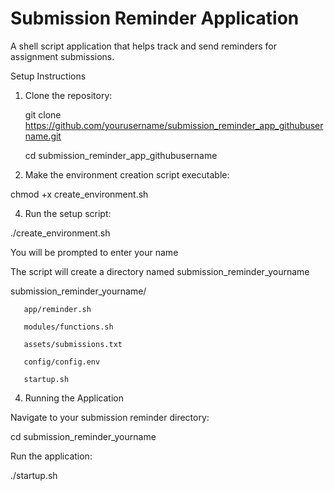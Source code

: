 
# Submission Reminder Application

A shell script application that helps track and send reminders for assignment submissions.

Setup Instructions

1. Clone the repository:

   git clone https://github.com/yourusername/submission_reminder_app_githubusername.git
   
   cd submission_reminder_app_githubusername


3. Make the environment creation script executable:

chmod +x create_environment.sh


4. Run the setup script:

./create_environment.sh


You will be prompted to enter your name

The script will create a directory named submission_reminder_yourname

submission_reminder_yourname/

       app/reminder.sh

       modules/functions.sh

       assets/submissions.txt

       config/config.env

       startup.sh


4. Running the Application

Navigate to your submission reminder directory:

cd submission_reminder_yourname

Run the application:

./startup.sh
